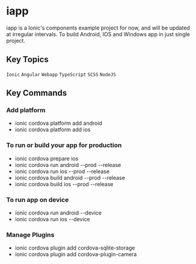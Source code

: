 # iapp 
iapp is a Ionic's components example project for now, and will be updated at irregular intervals.
To build Android, IOS and Windows app in just single project.
## Key Topics
`Ionic` `Angular` `Webapp` `TypeScript` `SCSS` `NodeJS`
## Key Commands
### Add platform
- ionic cordova platform add android
- ionic cordova platform add ios
### To run or build your app for production
- ionic cordova prepare ios
- ionic cordova run android --prod --release
- ionic cordova run ios --prod --release
- ionic cordova build android --prod --release
- ionic cordova build ios --prod --release
### To run app on device
- ionic cordova run android --device
- ionic cordova run ios --device
### Manage Plugins
- ionic cordova plugin add cordova-sqlite-storage
- ionic cordova plugin add cordova-plugin-camera
